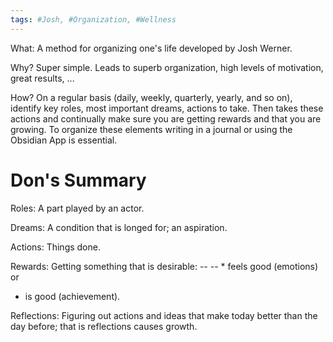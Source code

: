 ```yaml
---
tags: #Josh, #Organization, #Wellness  
---
```


What: A method for organizing one's life developed by Josh Werner.

Why? Super simple. Leads to superb organization, high levels of motivation, great results, ... 

How? On a regular basis (daily, weekly, quarterly, yearly, and so on), identify key roles, most important dreams, actions to take. Then takes these actions and continually make sure you are getting rewards and that you are growing. To organize these elements writing in a journal or using the Obsidian App is essential. 

# Don's Summary

Roles: A part played by an actor.    

Dreams: A condition that is longed for; an aspiration.  

Actions: Things done.

Rewards: Getting something that is desirable: -- -- *  feels good (emotions) or 
* is good (achievement). 

Reflections: Figuring out actions and ideas that make today better than the day before; that is reflections causes growth. 

